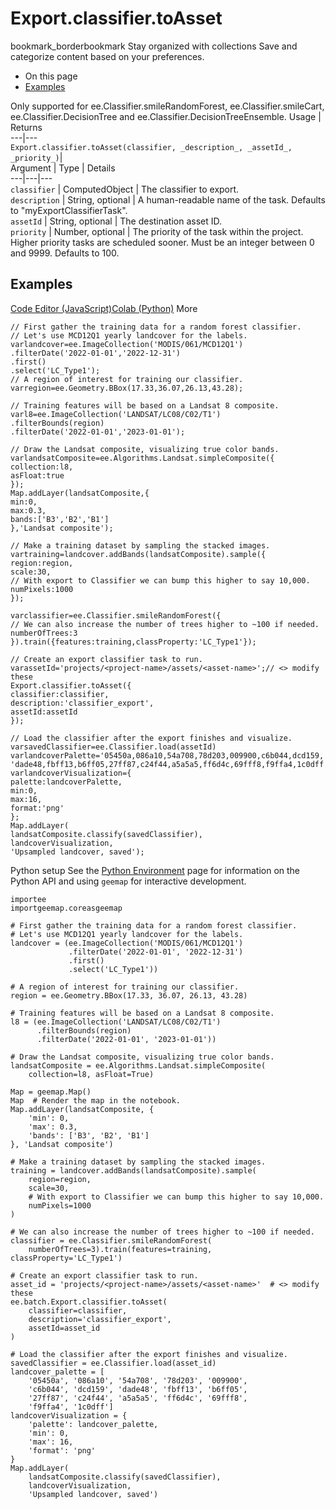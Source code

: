  
#  Export.classifier.toAsset
bookmark_borderbookmark Stay organized with collections  Save and categorize content based on your preferences.
  * On this page
  * [Examples](https://developers.google.com/earth-engine/apidocs/export-classifier-toasset#examples)


Only supported for ee.Classifier.smileRandomForest, ee.Classifier.smileCart, ee.Classifier.DecisionTree and ee.Classifier.DecisionTreeEnsemble.
Usage | Returns  
---|---  
`Export.classifier.toAsset(classifier, _description_, _assetId_, _priority_)`|   
Argument | Type | Details  
---|---|---  
`classifier` | ComputedObject | The classifier to export.  
`description` | String, optional | A human-readable name of the task. Defaults to "myExportClassifierTask".  
`assetId` | String, optional | The destination asset ID.  
`priority` | Number, optional | The priority of the task within the project. Higher priority tasks are scheduled sooner. Must be an integer between 0 and 9999. Defaults to 100.  
## Examples
[Code Editor (JavaScript)](https://developers.google.com/earth-engine/apidocs/export-classifier-toasset#code-editor-javascript-sample)[Colab (Python)](https://developers.google.com/earth-engine/apidocs/export-classifier-toasset#colab-python-sample) More
```
// First gather the training data for a random forest classifier.
// Let's use MCD12Q1 yearly landcover for the labels.
varlandcover=ee.ImageCollection('MODIS/061/MCD12Q1')
.filterDate('2022-01-01','2022-12-31')
.first()
.select('LC_Type1');
// A region of interest for training our classifier.
varregion=ee.Geometry.BBox(17.33,36.07,26.13,43.28);

// Training features will be based on a Landsat 8 composite.
varl8=ee.ImageCollection('LANDSAT/LC08/C02/T1')
.filterBounds(region)
.filterDate('2022-01-01','2023-01-01');

// Draw the Landsat composite, visualizing true color bands.
varlandsatComposite=ee.Algorithms.Landsat.simpleComposite({
collection:l8,
asFloat:true
});
Map.addLayer(landsatComposite,{
min:0,
max:0.3,
bands:['B3','B2','B1']
},'Landsat composite');

// Make a training dataset by sampling the stacked images.
vartraining=landcover.addBands(landsatComposite).sample({
region:region,
scale:30,
// With export to Classifier we can bump this higher to say 10,000.
numPixels:1000
});

varclassifier=ee.Classifier.smileRandomForest({
// We can also increase the number of trees higher to ~100 if needed.
numberOfTrees:3
}).train({features:training,classProperty:'LC_Type1'});

// Create an export classifier task to run.
varassetId='projects/<project-name>/assets/<asset-name>';// <> modify these
Export.classifier.toAsset({
classifier:classifier,
description:'classifier_export',
assetId:assetId
});

// Load the classifier after the export finishes and visualize.
varsavedClassifier=ee.Classifier.load(assetId)
varlandcoverPalette='05450a,086a10,54a708,78d203,009900,c6b044,dcd159,'+
'dade48,fbff13,b6ff05,27ff87,c24f44,a5a5a5,ff6d4c,69fff8,f9ffa4,1c0dff';
varlandcoverVisualization={
palette:landcoverPalette,
min:0,
max:16,
format:'png'
};
Map.addLayer(
landsatComposite.classify(savedClassifier),
landcoverVisualization,
'Upsampled landcover, saved');
```
Python setup
See the [ Python Environment](https://developers.google.com/earth-engine/guides/python_install) page for information on the Python API and using `geemap` for interactive development.
```
importee
importgeemap.coreasgeemap
```
```
# First gather the training data for a random forest classifier.
# Let's use MCD12Q1 yearly landcover for the labels.
landcover = (ee.ImageCollection('MODIS/061/MCD12Q1')
             .filterDate('2022-01-01', '2022-12-31')
             .first()
             .select('LC_Type1'))

# A region of interest for training our classifier.
region = ee.Geometry.BBox(17.33, 36.07, 26.13, 43.28)

# Training features will be based on a Landsat 8 composite.
l8 = (ee.ImageCollection('LANDSAT/LC08/C02/T1')
      .filterBounds(region)
      .filterDate('2022-01-01', '2023-01-01'))

# Draw the Landsat composite, visualizing true color bands.
landsatComposite = ee.Algorithms.Landsat.simpleComposite(
    collection=l8, asFloat=True)

Map = geemap.Map()
Map  # Render the map in the notebook.
Map.addLayer(landsatComposite, {
    'min': 0,
    'max': 0.3,
    'bands': ['B3', 'B2', 'B1']
}, 'Landsat composite')

# Make a training dataset by sampling the stacked images.
training = landcover.addBands(landsatComposite).sample(
    region=region,
    scale=30,
    # With export to Classifier we can bump this higher to say 10,000.
    numPixels=1000
)

# We can also increase the number of trees higher to ~100 if needed.
classifier = ee.Classifier.smileRandomForest(
    numberOfTrees=3).train(features=training, classProperty='LC_Type1')

# Create an export classifier task to run.
asset_id = 'projects/<project-name>/assets/<asset-name>'  # <> modify these
ee.batch.Export.classifier.toAsset(
    classifier=classifier,
    description='classifier_export',
    assetId=asset_id
)

# Load the classifier after the export finishes and visualize.
savedClassifier = ee.Classifier.load(asset_id)
landcover_palette = [
    '05450a', '086a10', '54a708', '78d203', '009900',
    'c6b044', 'dcd159', 'dade48', 'fbff13', 'b6ff05',
    '27ff87', 'c24f44', 'a5a5a5', 'ff6d4c', '69fff8',
    'f9ffa4', '1c0dff']
landcoverVisualization = {
    'palette': landcover_palette,
    'min': 0,
    'max': 16,
    'format': 'png'
}
Map.addLayer(
    landsatComposite.classify(savedClassifier),
    landcoverVisualization,
    'Upsampled landcover, saved')
```

